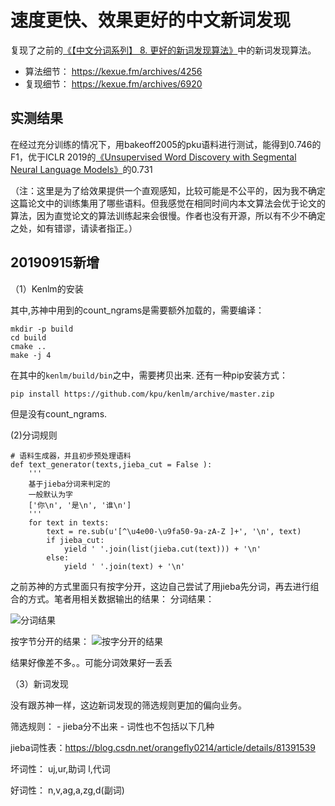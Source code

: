 # 速度更快、效果更好的中文新词发现

复现了之前的<a href="https://kexue.fm/archives/4256">《【中文分词系列】 8. 更好的新词发现算法》</a>中的新词发现算法。

- 算法细节： https://kexue.fm/archives/4256
- 复现细节： https://kexue.fm/archives/6920

## 实测结果

在经过充分训练的情况下，用bakeoff2005的pku语料进行测试，能得到0.746的F1，优于ICLR 2019的<a href="https://openreview.net/forum?id=r1NDBsAqY7" target="_blank">《Unsupervised Word Discovery with Segmental Neural Language Models》</a>的0.731

（注：这里是为了给效果提供一个直观感知，比较可能是不公平的，因为我不确定这篇论文中的训练集用了哪些语料。但我感觉在相同时间内本文算法会优于论文的算法，因为直觉论文的算法训练起来会很慢。作者也没有开源，所以有不少不确定之处，如有错谬，请读者指正。）


## 20190915新增
（1）Kenlm的安装

其中,苏神中用到的count_ngrams是需要额外加载的，需要编译：
```
mkdir -p build
cd build
cmake ..
make -j 4
```
在其中的`kenlm/build/bin`之中，需要拷贝出来.
还有一种pip安装方式：
```
pip install https://github.com/kpu/kenlm/archive/master.zip
```
但是没有count_ngrams.


(2)分词规则
```
# 语料生成器，并且初步预处理语料
def text_generator(texts,jieba_cut = False ):
    '''
    基于jieba分词来判定的
    一般默认为字
    ['你\n', '是\n', '谁\n']
    '''
    for text in texts:
        text = re.sub(u'[^\u4e00-\u9fa50-9a-zA-Z ]+', '\n', text)
        if jieba_cut:
            yield ' '.join(list(jieba.cut(text))) + '\n'
        else:
            yield ' '.join(text) + '\n'
```
之前苏神的方式里面只有按字分开，这边自己尝试了用jieba先分词，再去进行组合的方式。笔者用相关数据输出的结果：
分词结果：

![分词结果](https://github.com/mattzheng/word-discovery/blob/master/jieba_cut_out.png)

按字节分开的结果：
![按字分开的结果](https://github.com/mattzheng/word-discovery/blob/master/word_out.png)

结果好像差不多。。可能分词效果好一丢丢

（3）新词发现

没有跟苏神一样，这边新词发现的筛选规则更加的偏向业务。

筛选规则：
    - jieba分不出来
    - 词性也不包括以下几种

jieba词性表：https://blog.csdn.net/orangefly0214/article/details/81391539

坏词性：
    uj,ur,助词
    l,代词

好词性：
    n,v,ag,a,zg,d(副词)





